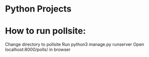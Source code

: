 # Python Projects

# How to run pollsite:
Change directory to pollsite
Run python3 manage.py runserver
Open localhost:8000/polls/ in browser
